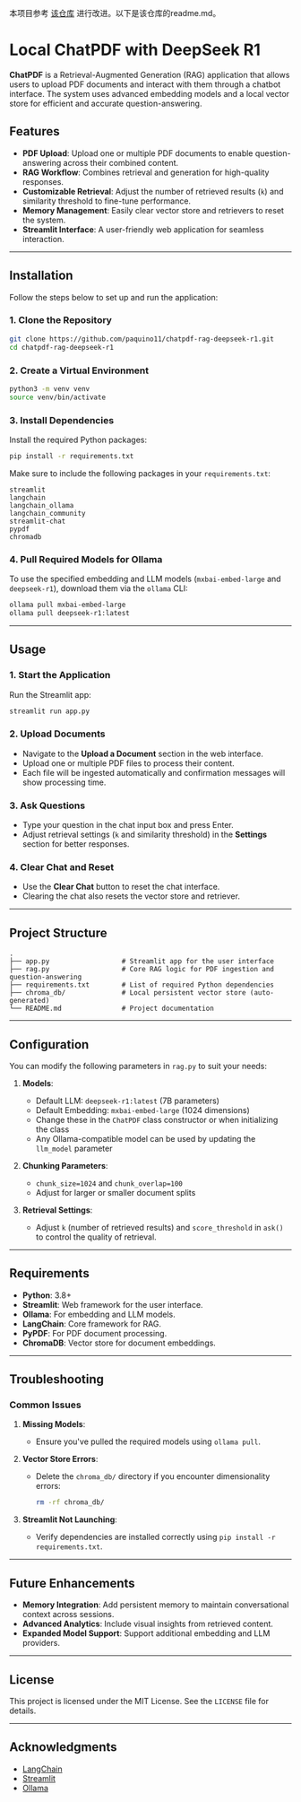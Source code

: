 本项目参考 [该仓库](https://github.com/paquino11/chatpdf-rag-deepseek-r1) 进行改进。以下是该仓库的readme.md。

# Local ChatPDF with DeepSeek R1

**ChatPDF** is a Retrieval-Augmented Generation (RAG) application that allows users to upload PDF documents and interact with them through a chatbot interface. The system uses advanced embedding models and a local vector store for efficient and accurate question-answering.

## Features

- **PDF Upload**: Upload one or multiple PDF documents to enable question-answering across their combined content.
- **RAG Workflow**: Combines retrieval and generation for high-quality responses.
- **Customizable Retrieval**: Adjust the number of retrieved results (`k`) and similarity threshold to fine-tune performance.
- **Memory Management**: Easily clear vector store and retrievers to reset the system.
- **Streamlit Interface**: A user-friendly web application for seamless interaction.

---

## Installation

Follow the steps below to set up and run the application:

### 1. Clone the Repository

```bash
git clone https://github.com/paquino11/chatpdf-rag-deepseek-r1.git
cd chatpdf-rag-deepseek-r1
```

### 2. Create a Virtual Environment

```bash
python3 -m venv venv
source venv/bin/activate
```

### 3. Install Dependencies

Install the required Python packages:

```bash
pip install -r requirements.txt
```

Make sure to include the following packages in your `requirements.txt`:

```
streamlit
langchain
langchain_ollama
langchain_community
streamlit-chat
pypdf
chromadb
```

### 4. Pull Required Models for Ollama

To use the specified embedding and LLM models (`mxbai-embed-large` and `deepseek-r1`), download them via the `ollama` CLI:

```bash
ollama pull mxbai-embed-large
ollama pull deepseek-r1:latest
```

---

## Usage

### 1. Start the Application

Run the Streamlit app:

```bash
streamlit run app.py
```

### 2. Upload Documents

- Navigate to the **Upload a Document** section in the web interface.
- Upload one or multiple PDF files to process their content.
- Each file will be ingested automatically and confirmation messages will show processing time.

### 3. Ask Questions

- Type your question in the chat input box and press Enter.
- Adjust retrieval settings (`k` and similarity threshold) in the **Settings** section for better responses.

### 4. Clear Chat and Reset

- Use the **Clear Chat** button to reset the chat interface.
- Clearing the chat also resets the vector store and retriever.

---

## Project Structure

```
.
├── app.py                  # Streamlit app for the user interface
├── rag.py                  # Core RAG logic for PDF ingestion and question-answering
├── requirements.txt        # List of required Python dependencies
├── chroma_db/              # Local persistent vector store (auto-generated)
└── README.md               # Project documentation
```

---

## Configuration

You can modify the following parameters in `rag.py` to suit your needs:

1. **Models**:
   - Default LLM: `deepseek-r1:latest` (7B parameters)
   - Default Embedding: `mxbai-embed-large` (1024 dimensions)
   - Change these in the `ChatPDF` class constructor or when initializing the class
   - Any Ollama-compatible model can be used by updating the `llm_model` parameter

2. **Chunking Parameters**:
   - `chunk_size=1024` and `chunk_overlap=100`
   - Adjust for larger or smaller document splits

3. **Retrieval Settings**:
   - Adjust `k` (number of retrieved results) and `score_threshold` in `ask()` to control the quality of retrieval.

---

## Requirements

- **Python**: 3.8+
- **Streamlit**: Web framework for the user interface.
- **Ollama**: For embedding and LLM models.
- **LangChain**: Core framework for RAG.
- **PyPDF**: For PDF document processing.
- **ChromaDB**: Vector store for document embeddings.

---

## Troubleshooting

### Common Issues

1. **Missing Models**:
   - Ensure you've pulled the required models using `ollama pull`.

2. **Vector Store Errors**:
   - Delete the `chroma_db/` directory if you encounter dimensionality errors:
     ```bash
     rm -rf chroma_db/
     ```

3. **Streamlit Not Launching**:
   - Verify dependencies are installed correctly using `pip install -r requirements.txt`.

---

## Future Enhancements

- **Memory Integration**: Add persistent memory to maintain conversational context across sessions.
- **Advanced Analytics**: Include visual insights from retrieved content.
- **Expanded Model Support**: Support additional embedding and LLM providers.

---

## License

This project is licensed under the MIT License. See the `LICENSE` file for details.

---

## Acknowledgments

- [LangChain](https://github.com/hwchase17/langchain)
- [Streamlit](https://github.com/streamlit/streamlit)
- [Ollama](https://ollama.ai/)

